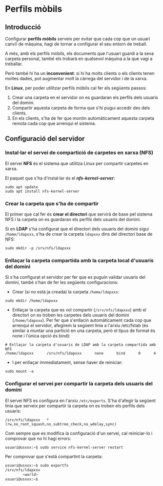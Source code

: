 # Perfils mòbils

## Introducció

Configurar **perfils mòbils** serveix per evitar que cada cop que un usuari canviï de màquina, hagi de tornar a configurar el seu entorn de treball.

A més, amb els perfils mòbils, els documents que l'usuari guardi a la seva carpeta personal, també els trobarà en qualsevol màquina a la que vagi a treballar.

Però també hi ha un **inconvenient**: si hi ha molts clients o els clients tenen moltes dades, pot augmentar molt la càrrega del servidor i de la xarxa.

En **Linux**, per poder utilitzar perfils mòbils cal fer els següents passos:

1. Crear una carpeta en el servidor on es guardaran els perfils dels usuaris del domini.
2. Compartir aquesta carpeta de forma que s'hi pugui accedir des dels clients.
3. En els clients, s'ha de fer que montin automàticament aquesta carpeta remota cada cop que arrenqui el sistema.

## Configuració del servidor

### Instal·lar el servei de compartició de carpetes en xarxa (NFS)

El servei **NFS** és el sistema que utilitza Linux per compartir carpetes en xarxa.

El paquet que s'ha d'instal·lar és el **_nfs-kernel-server_**:

```
sudo apt update
sudo apt install nfs-kernel-server
```

### Crear la carpeta que s'ha de compartir

El primer que cal fer és **crear el directori** que servirà de base pel sistema NFS i la carpeta on es guardaran els perfils dels usuaris del domini. 

Si en **LDAP** s'ha configurat que el directori dels usuaris del domini sigui `/home/ldapxxx`, s'ha de crear la carpeta `ldapxxx` dins del directori base de NFS:

`sudo mkdir -p /srv/nfs/ldapxxx`

### Enllaçar la carpeta compartida amb la carpeta local d'usuaris del domini

Si s'ha configurat el servidor per fer que es puguin validar usuaris del domini, també s'han de fer les següents configuracions:

* Crear (si no està ja creada) la carpeta `/home/ldapxxx`:

`sudo mkdir /home/ldapxxx`

* Enllaçar la carpeta que es vol compartir (`/srv/nfs/ldapxxx`) amb el directori on es troben les carpetes dels usuaris del domini (`/home/ldapxxx`).
Per fer que s'enllacin automàticament cada cop que arrenqui el servidor, afegirem la següent línia a l'arxiu /etc/fstab (és similar a muntar una partició en una carpeta, però el tipus de format és none i l'única opció és bind):

```
# Enllaçar la carpeta d'usuaris de LDAP amb la carpeta compartida amb NFS
/home/ldapxxx      /srv/nfs/ldapxxx      none      bind      0      4
```

* I per enllaçar immediatament, sense haver de reiniciar:

`sudo mount -a`

### Configurar el servei per compartir la carpeta dels usuaris del domini

El servei NFS es configura en l'arxiu `/etc/exports`.
S'ha d'afegir la següent línia que serveix per compartir la carpeta on es troben els perfils dels usuaris:

```
/srv/nfs/ldapxxx   *(rw,no_root_squash,no_subtree_check,no_wdelay,sync)
```

Com sempre que es modifica la configuració d'un servei, cal reiniciar-lo i comprovar que no hi hagi errors:

```sh
usuari@usxxx:~$ sudo service nfs-kernel-server restart
```

Per comprovar que s'està compartint la carpeta:

```sh
usuari@usxxx:~$ sudo exportfs
/srv/nfs/ldapxxx
        <world>
usuari@usxxx:~$
```

